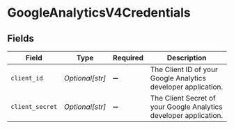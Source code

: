 # GoogleAnalyticsV4Credentials


## Fields

| Field                                                             | Type                                                              | Required                                                          | Description                                                       |
| ----------------------------------------------------------------- | ----------------------------------------------------------------- | ----------------------------------------------------------------- | ----------------------------------------------------------------- |
| `client_id`                                                       | *Optional[str]*                                                   | :heavy_minus_sign:                                                | The Client ID of your Google Analytics developer application.     |
| `client_secret`                                                   | *Optional[str]*                                                   | :heavy_minus_sign:                                                | The Client Secret of your Google Analytics developer application. |